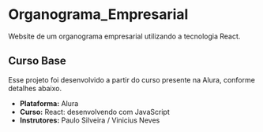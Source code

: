 # Organograma_Empresarial
Website de um organograma empresarial utilizando a tecnologia React.

## Curso Base
Esse projeto foi desenvolvido a partir do curso presente na Alura, conforme detalhes abaixo.

- **Plataforma:** Alura
- **Curso:** React: desenvolvendo com JavaScript
- **Instrutores:** Paulo Silveira / Vinicius Neves
